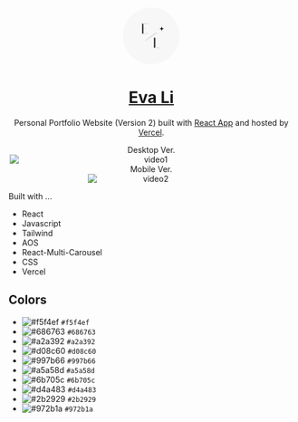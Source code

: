 <div align="center">
  <img alt="Logo" src="src/logo.png" width="100" style="border-radius:100%"/>
</div>

<h1 align="center">
<a href="https://main-portfolio-evali.vercel.app/" >Eva Li</a>
</h1>

<p align="center">
Personal Portfolio Website (Version 2) built with <a href="https://github.com/facebook/create-react-app">React App</a> and hosted by <a href="https://www.vercel.com/">Vercel</a>.
</p>

<div align="center" style="display:flex; flex-direction:column; align-items: center">
<span>Desktop Ver.</span>
<img alt="video1" src="src/video/video1.gif" width="500">
</div>

<div align="center" style="display:flex; flex-direction:column; align-items: center">
<span>Mobile Ver.</span>
<img alt="video2" src="src/video/video2.gif" width="225">
</div>

Built with ...

- React
- Javascript
- Tailwind
- AOS
- React-Multi-Carousel
- CSS
- Vercel

## Colors

- ![#f5f4ef](https://placehold.co/15x15/f5f4ef/f5f4ef.png) `#f5f4ef`
- ![#686763](https://placehold.co/15x15/686763/686763.png) `#686763`
- ![#a2a392](https://placehold.co/15x15/a2a392/a2a392.png) `#a2a392`
- ![#d08c60](https://placehold.co/15x15/d08c60/d08c60.png) `#d08c60`
- ![#997b66](https://placehold.co/15x15/997b66/997b66.png) `#997b66`
- ![#a5a58d](https://placehold.co/15x15/a5a58d/a5a58d.png) `#a5a58d`
- ![#6b705c](https://placehold.co/15x15/6b705c/6b705c.png) `#6b705c`
- ![#d4a483](https://placehold.co/15x15/d4a483/d4a483.png) `#d4a483`
- ![#2b2929](https://placehold.co/15x15/2b2929/2b2929.png) `#2b2929`
- ![#972b1a](https://placehold.co/15x15/972b1a/972b1a.png) `#972b1a`
